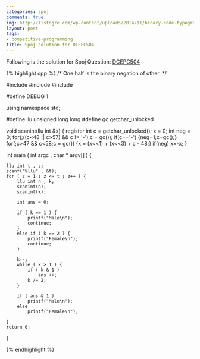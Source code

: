 ```yaml
---
categories: spoj
comments: true
img: http://listogre.com/wp-content/uploads/2014/11/binary-code-typography-hd-wallpaper-1920x1080-2619-672x372.png
layout: post
tags:
- competitive-programming
title: Spoj solution for DCEPC504
---
```


Following is the solution for Spoj Question: [DCEPC504](http://www.spoj.com/problems/DCEPC504/)

{% highlight cpp %}
/*
	One half is the binary negation of other.
*/

#include <cstdio>
#include <cstdlib>
#include <iostream>

#define DEBUG 1

using namespace std;

#define llu unsigned long long
#define gc getchar_unlocked

void scanint(llu int &x)
{
    register int c = getchar_unlocked();
    x = 0;
    int neg = 0;
    for(;((c<48 || c>57) && c != '-');c = gc());
    if(c=='-') {neg=1;c=gc();}
    for(;c>47 && c<58;c = gc()) {x = (x<<1) + (x<<3) + c - 48;}
    if(neg) x=-x;
}

int main ( int argc , char * argv[] ) {

	llu int t , z;
	scanf("%llu" , &t);
	for ( z = 1 ; z <= t ; z++ ) {
		llu int n , k;
		scanint(n);
		scanint(k);

		int ans = 0;

		if ( k == 1 ) {
			printf("Male\n");
			continue;
		}
		else if ( k == 2 ) {
			printf("Female\n");
			continue;
		}

		k--;
		while ( k > 1 ) {
			if ( k & 1 )
				ans ++;
			k /= 2;
		}

		if ( ans & 1 )
			printf("Male\n");
		else
			printf("Female\n");

	}
	return 0;
}

{% endhighlight %}